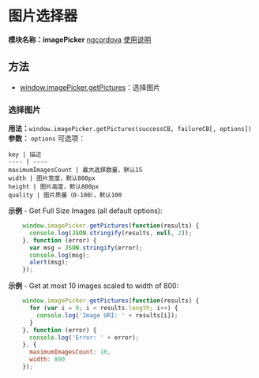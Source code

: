 # 图片选择器
**模块名称：imagePicker**
[ngcordova](http://ngcordova.com/docs/plugins/imagePicker)
[使用说明](https://github.com/wymsee/cordova-imagePicker)

## 方法
* [window.imagePicker.getPictures](#选择图片)：选择图片

### 选择图片
**用法：**`window.imagePicker.getPictures(successCB, failureCB[, options])`
**参数：**
`options` 可选项：

    key | 描述
    ---- | ----
    maximumImagesCount | 最大选择数量，默认15
    width | 图片宽度，默认800px
    height | 图片高度，默认800px
    quality | 图片质量（0-100），默认100


**示例** - Get Full Size Images (all default options):

```js
    window.imagePicker.getPictures(function(results) {
      console.log(JSON.stringify(results, null, 2));
    }, function (error) {
      var msg = JSON.stringify(error);
      console.log(msg);
      alert(msg);
    });
```

**示例** - Get at most 10 images scaled to width of 800:

```js
    window.imagePicker.getPictures(function(results) {
      for (var i = 0; i < results.length; i++) {
        console.log('Image URI: ' + results[i]);
      }
    }, function (error) {
      console.log('Error: ' + error);
    }, {
      maximumImagesCount: 10,
      width: 800
    });
```


